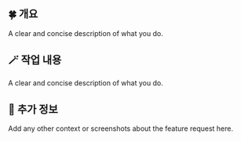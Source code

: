 ## 🍀 개요 ##
A clear and concise description of what you do.

## 🪄 작업 내용 ##
A clear and concise description of what you do.

## 🔎 추가 정보 ##
Add any other context or screenshots about the feature request here.
